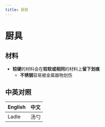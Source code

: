 ```yaml
---
title: 厨具
---
```


# 厨具

## 材料

- **较硬**的材料会在**较软或相同**的材料上**留下划痕**
  - **不锈钢**容易被金属器物划伤

## 中英对照

| English | 中文 |
| ------- | ---- |
| Ladle   | 汤勺 |
